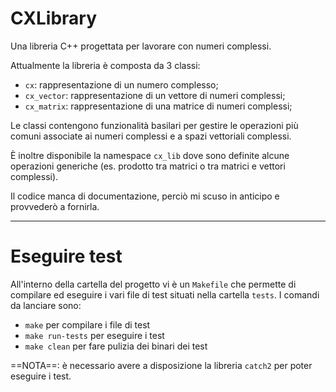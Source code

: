 # CXLibrary

Una libreria C++ progettata per lavorare con numeri complessi.

Attualmente la libreria è composta da 3 classi:
- `cx`: rappresentazione di un numero complesso;
- `cx_vector`: rappresentazione di un vettore di numeri complessi;
- `cx_matrix`: rappresentazione di una matrice di numeri complessi;

Le classi contengono funzionalità basilari per gestire le operazioni più comuni associate ai numeri complessi e a spazi vettoriali complessi.

È inoltre disponibile la namespace `cx_lib` dove sono definite alcune operazioni generiche (es. prodotto tra matrici o tra matrici e vettori complessi).

Il codice manca di documentazione, perciò mi scuso in anticipo e provvederò a fornirla.

***

# Eseguire test

All'interno della cartella del progetto vi è un `Makefile` che permette di compilare ed eseguire i vari file di test situati nella cartella `tests`. I comandi da lanciare sono:
- `make` per compilare i file di test
- `make run-tests` per eseguire i test
- `make clean` per fare pulizia dei binari dei test

==NOTA==: è necessario avere a disposizione la libreria `catch2` per poter eseguire i test.
